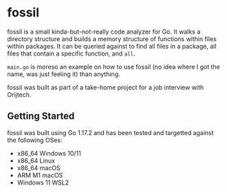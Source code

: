 # fossil

fossil is a small kinda-but-not-really code analyzer for Go. It walks a directory structure and builds a memory structure of functions within files within packages. It can be queried against to find all files in a package, all files that contain a specific function, and `all`.

`main.go` is moreso an example on how to use fossil (no idea where I got the name, was just feeling it) than anything.

fossil was built as part of a take-home project for a job interview with Orijtech.

## Getting Started

fossil was built using Go 1.17.2 and has been tested and targetted against the following OSes:
* x86_64 Windows 10/11
* x86_64 Linux
* x86_64 macOS
* ARM M1 macOS
* Windows 11 WSL2